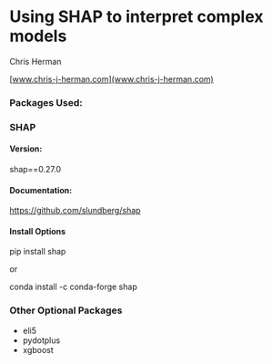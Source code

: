 # Using SHAP to interpret complex models


Chris Herman

[www.chris-j-herman.com](www.chris-j-herman.com)

### Packages Used:
### SHAP

#### Version:
shap==0.27.0

#### Documentation:
https://github.com/slundberg/shap

#### Install Options

pip install shap

or

conda install -c conda-forge shap


### Other Optional Packages
* eli5
* pydotplus
* xgboost
